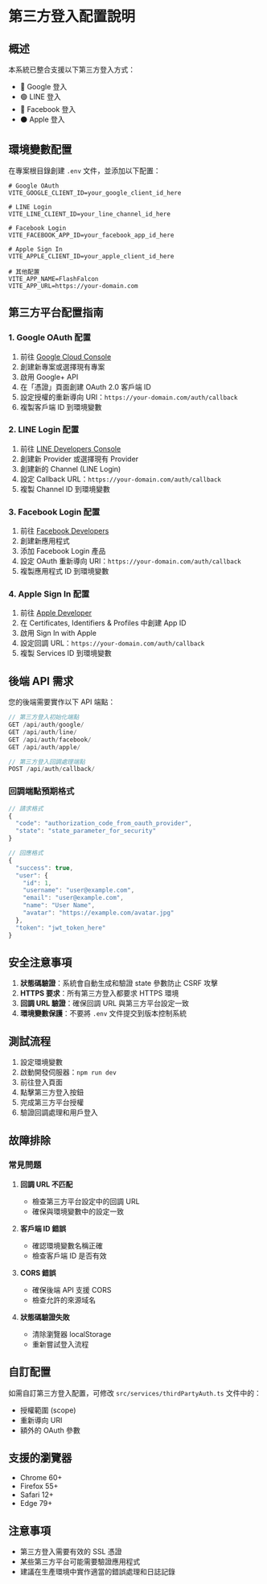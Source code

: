 # 第三方登入配置說明

## 概述

本系統已整合支援以下第三方登入方式：
- 🔵 Google 登入
- 🟢 LINE 登入  
- 🔵 Facebook 登入
- ⚫ Apple 登入

## 環境變數配置

在專案根目錄創建 `.env` 文件，並添加以下配置：

```env
# Google OAuth
VITE_GOOGLE_CLIENT_ID=your_google_client_id_here

# LINE Login
VITE_LINE_CLIENT_ID=your_line_channel_id_here

# Facebook Login
VITE_FACEBOOK_APP_ID=your_facebook_app_id_here

# Apple Sign In
VITE_APPLE_CLIENT_ID=your_apple_client_id_here

# 其他配置
VITE_APP_NAME=FlashFalcon
VITE_APP_URL=https://your-domain.com
```

## 第三方平台配置指南

### 1. Google OAuth 配置

1. 前往 [Google Cloud Console](https://console.cloud.google.com/)
2. 創建新專案或選擇現有專案
3. 啟用 Google+ API
4. 在「憑證」頁面創建 OAuth 2.0 客戶端 ID
5. 設定授權的重新導向 URI：`https://your-domain.com/auth/callback`
6. 複製客戶端 ID 到環境變數

### 2. LINE Login 配置

1. 前往 [LINE Developers Console](https://developers.line.biz/)
2. 創建新 Provider 或選擇現有 Provider
3. 創建新的 Channel (LINE Login)
4. 設定 Callback URL：`https://your-domain.com/auth/callback`
5. 複製 Channel ID 到環境變數

### 3. Facebook Login 配置

1. 前往 [Facebook Developers](https://developers.facebook.com/)
2. 創建新應用程式
3. 添加 Facebook Login 產品
4. 設定 OAuth 重新導向 URI：`https://your-domain.com/auth/callback`
5. 複製應用程式 ID 到環境變數

### 4. Apple Sign In 配置

1. 前往 [Apple Developer](https://developer.apple.com/)
2. 在 Certificates, Identifiers & Profiles 中創建 App ID
3. 啟用 Sign In with Apple
4. 設定回調 URL：`https://your-domain.com/auth/callback`
5. 複製 Services ID 到環境變數

## 後端 API 需求

您的後端需要實作以下 API 端點：

```typescript
// 第三方登入初始化端點
GET /api/auth/google/
GET /api/auth/line/
GET /api/auth/facebook/
GET /api/auth/apple/

// 第三方登入回調處理端點
POST /api/auth/callback/
```

### 回調端點預期格式

```typescript
// 請求格式
{
  "code": "authorization_code_from_oauth_provider",
  "state": "state_parameter_for_security"
}

// 回應格式
{
  "success": true,
  "user": {
    "id": 1,
    "username": "user@example.com",
    "email": "user@example.com",
    "name": "User Name",
    "avatar": "https://example.com/avatar.jpg"
  },
  "token": "jwt_token_here"
}
```

## 安全注意事項

1. **狀態碼驗證**：系統會自動生成和驗證 state 參數防止 CSRF 攻擊
2. **HTTPS 要求**：所有第三方登入都要求 HTTPS 環境
3. **回調 URL 驗證**：確保回調 URL 與第三方平台設定一致
4. **環境變數保護**：不要將 `.env` 文件提交到版本控制系統

## 測試流程

1. 設定環境變數
2. 啟動開發伺服器：`npm run dev`
3. 前往登入頁面
4. 點擊第三方登入按鈕
5. 完成第三方平台授權
6. 驗證回調處理和用戶登入

## 故障排除

### 常見問題

1. **回調 URL 不匹配**
   - 檢查第三方平台設定中的回調 URL
   - 確保與環境變數中的設定一致

2. **客戶端 ID 錯誤**
   - 確認環境變數名稱正確
   - 檢查客戶端 ID 是否有效

3. **CORS 錯誤**
   - 確保後端 API 支援 CORS
   - 檢查允許的來源域名

4. **狀態碼驗證失敗**
   - 清除瀏覽器 localStorage
   - 重新嘗試登入流程

## 自訂配置

如需自訂第三方登入配置，可修改 `src/services/thirdPartyAuth.ts` 文件中的：

- 授權範圍 (scope)
- 重新導向 URI
- 額外的 OAuth 參數

## 支援的瀏覽器

- Chrome 60+
- Firefox 55+
- Safari 12+
- Edge 79+

## 注意事項

- 第三方登入需要有效的 SSL 憑證
- 某些第三方平台可能需要驗證應用程式
- 建議在生產環境中實作適當的錯誤處理和日誌記錄 